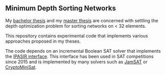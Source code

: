 ## Minimum Depth Sorting Networks

My [bachelor thesis](https://github.com/Topsii/min-depth-sn/blob/main/theses/bachelor_thesis.pdf) and my [master thesis](https://github.com/Topsii/min-depth-sn/blob/main/theses/master_thesis.pdf) are concerned with settling the depth optimization problem for sorting networks on < 32 elements.

This repository contains experimental code that implements various approaches proposed in my theses.

The code depends on an incremental Boolean SAT solver that implements the [IPASIR interface](https://github.com/biotomas/ipasir/blob/master/ipasir.h). This interface has been used in SAT competitions since 2015 and is implemented by many solvers such as [JamSAT](https://github.com/fkutzner/JamSAT) or [CryptoMiniSat](https://github.com/msoos/cryptominisat).
